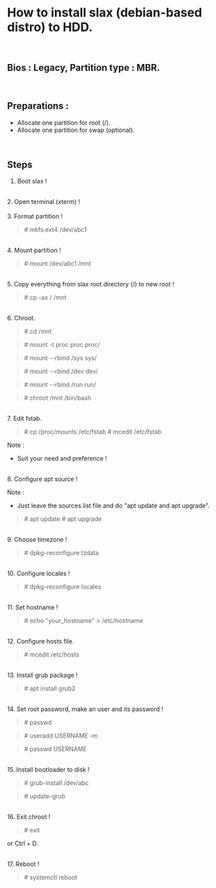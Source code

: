 # How to install slax (debian-based distro) to HDD.
<br>

## Bios : Legacy, Partition type : MBR.
<br>

## Preparations :
- Allocate one partition for root (/).
- Allocate one partition for swap (optional).
<br>

## Steps

1. Boot slax !

<br>
2. Open terminal (xterm) !
<br>
<br>
3. Format partition !

> \# mkfs.ext4 /dev/abc1

<br>
4. Mount partition !

> \# mount /dev/abc1 /mnt

<br>
5. Copy everything from slax root directory (/) to new root !

> \# cp -ax / /mnt

<br>
6. Chroot.

> \# cd /mnt

> \# mount -t proc proc proc/

> \# mount --rbind /sys sys/

> \# mount --rbind /dev dev/

> \# mount --rbind /run run/

> \# chroot /mnt /bin/bash

<br>
7. Edit fstab.

> \# cp /proc/mounts /etc/fstab
> \# mcedit /etc/fstab 

Note :
- Suit your need and preference !

<br>
8. Configure apt source !

Note : 

- Just leave the sources.list file and do "apt update and apt upgrade". 

> \# apt update
> \# apt upgrade

<br>
9. Choose timezone ! 

> \# dpkg-reconfigure tzdata

<br>
10. Configure locales !

> \# dpkg-reconfigure locales

<br>
11. Set hostname !

> \# echo "your_hostname" > /etc/hostname

<br>
12. Configure hosts file.

> \# mcedit /etc/hosts

<br>
13. Install grub package !

> \# apt install grub2

<br>
14. Set root password, make an user and its password !

> \# passwd

> \# useradd USERNAME -m

> \# passwd USERNAME 

<br>
15. Install bootloader to disk !

> \# grub-install /dev/abc

> \# update-grub

<br>
16. Exit chroot !

> \# exit

or Ctrl + D.

<br>
17. Reboot !

> \# systemctl reboot
